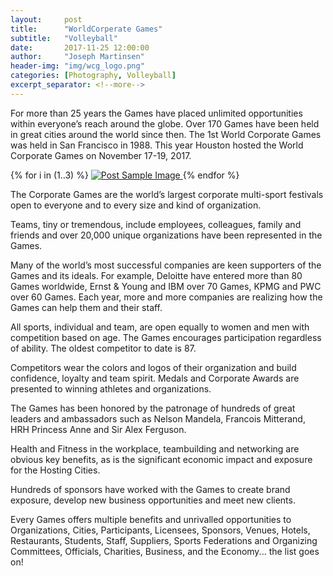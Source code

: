 ```yaml
---
layout:     post
title:      "WorldCorperate Games"
subtitle:   "Volleyball"
date:       2017-11-25 12:00:00
author:     "Joseph Martinsen"
header-img: "img/wcg_logo.png"
categories: [Photography, Volleyball]
excerpt_separator: <!--more-->
---
```

For more than 25 years the Games have placed unlimited opportunities within everyone’s reach around the globe. Over 170 Games have been held in great cities around the world since then. The 1st World Corporate Games was held in San Francisco in 1988. This year Houston hosted the World Corporate Games on November 17-19, 2017.

{% for i in (1..3) %}
<a href="#">
    <img src="{{ site.baseurl }}/img/wcg/wcg-{{i}}.JPG" class="img-responsive" alt="Post Sample Image">
</a> 
{% endfor %}

The Corporate Games are the world’s largest corporate multi-sport festivals open to everyone and to every size and kind of organization.

Teams, tiny or tremendous, include employees, colleagues, family and friends and over 20,000 unique organizations have been represented in the Games.

Many of the world’s most successful companies are keen supporters of the Games and its ideals. For example, Deloitte have entered more than 80 Games worldwide, Ernst & Young and IBM over 70 Games, KPMG and PWC over 60 Games. Each year, more and more companies are realizing how the Games can help them and their staff.

All sports, individual and team, are open equally to women and men with competition based on age. The Games encourages participation regardless of ability. The oldest competitor to date is 87.

Competitors wear the colors and logos of their organization and build confidence, loyalty and team spirit. Medals and Corporate Awards are presented to winning athletes and organizations.

The Games has been honored by the patronage of hundreds of great leaders and ambassadors such as Nelson Mandela, Francois Mitterand, HRH Princess Anne and Sir Alex Ferguson.

Health and Fitness in the workplace, teambuilding and networking are obvious key benefits, as is the significant economic impact and exposure for the Hosting Cities.

Hundreds of sponsors have worked with the Games to create brand exposure, develop new business opportunities and meet new clients.

Every Games offers multiple benefits and unrivalled opportunities to Organizations, Cities, Participants, Licensees, Sponsors, Venues, Hotels, Restaurants, Students, Staff, Suppliers, Sports Federations and Organizing Committees, Officials, Charities, Business, and the Economy... the list goes on!
